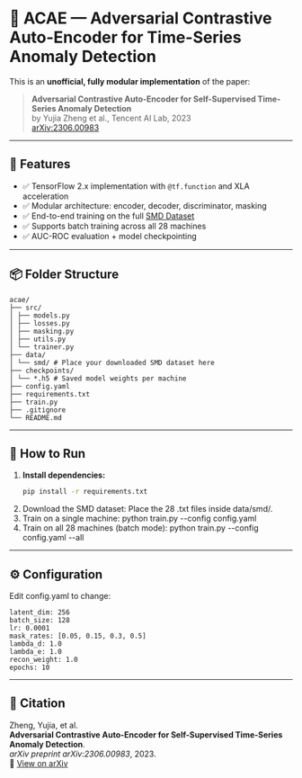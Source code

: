 # 🧠 ACAE — Adversarial Contrastive Auto-Encoder for Time-Series Anomaly Detection

This is an **unofficial, fully modular implementation** of the paper:

> **Adversarial Contrastive Auto-Encoder for Self-Supervised Time-Series Anomaly Detection**  
> by Yujia Zheng et al., Tencent AI Lab, 2023  
> [arXiv:2306.00983](https://arxiv.org/abs/2306.00983)

---

## 🚀 Features

- ✅ TensorFlow 2.x implementation with `@tf.function` and XLA acceleration  
- ✅ Modular architecture: encoder, decoder, discriminator, masking  
- ✅ End-to-end training on the full [SMD Dataset](https://github.com/NetManAIOps/OmniAnomaly/tree/master/OmniAnomaly/datasets/SMD)
- ✅ Supports batch training across all 28 machines
- ✅ AUC-ROC evaluation + model checkpointing

---

## 📦 Folder Structure
```
acae/
├── src/
│ ├── models.py
│ ├── losses.py
│ ├── masking.py
│ ├── utils.py
│ └── trainer.py
├── data/
│ └── smd/ # Place your downloaded SMD dataset here
├── checkpoints/
│ └── *.h5 # Saved model weights per machine
├── config.yaml
├── requirements.txt
├── train.py
├── .gitignore
└── README.md
```
---
## 🧪 How to Run

1. **Install dependencies:**
   ```bash
   pip install -r requirements.txt
2. Download the SMD dataset:
   Place the 28 .txt files inside data/smd/.
3. Train on a single machine: python train.py --config config.yaml
4. Train on all 28 machines (batch mode): python train.py --config config.yaml --all
---
## ⚙️ Configuration

Edit config.yaml to change:
```
latent_dim: 256
batch_size: 128
lr: 0.0001
mask_rates: [0.05, 0.15, 0.3, 0.5]
lambda_d: 1.0
lambda_e: 1.0
recon_weight: 1.0
epochs: 10
```
---
## 📄 Citation

Zheng, Yujia, et al.  
**Adversarial Contrastive Auto-Encoder for Self-Supervised Time-Series Anomaly Detection**.  
*arXiv preprint arXiv:2306.00983*, 2023.  
🔗 [View on arXiv](https://arxiv.org/abs/2306.00983)
